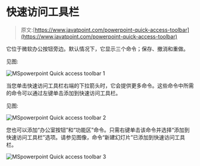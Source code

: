 # 快速访问工具栏

> 原文:[https://www.javatpoint.com/powerpoint-quick-access-toolbar](https://www.javatpoint.com/powerpoint-quick-access-toolbar)

它位于微软办公按钮旁边。默认情况下，它显示三个命令；保存、撤消和重做。

见图:

![MSpowerpoint Quick access toolbar 1](../Images/7be32f03d8bf01a9956dab646c800b10.png)

当您单击快速访问工具栏右端的下拉箭头时，它会提供更多命令。这些命令中所需的命令可以通过左键单击添加到快速访问工具栏。

见图:

![MSpowerpoint Quick access toolbar 2](../Images/ac71311b58793b5612d7d4870c2090ea.png)

您也可以添加“办公室按钮”和“功能区”命令。只需右键单击该命令并选择“添加到快速访问工具栏”选项。请参见图像，命令“新建幻灯片”已添加到快速访问工具栏。

![MSpowerpoint Quick access toolbar 3](../Images/e56b5b94070be2b214856a39982691d1.png)